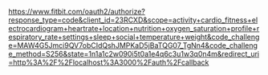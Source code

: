 https://www.fitbit.com/oauth2/authorize?response_type=code&client_id=23RCXD&scope=activity+cardio_fitness+electrocardiogram+heartrate+location+nutrition+oxygen_saturation+profile+respiratory_rate+settings+sleep+social+temperature+weight&code_challenge=MAW4G5Jmci9QV7obCIdQshJMPKaD5jBaTQG07_TgNn4&code_challenge_method=S256&state=1n1a1c2w090i5t0a1e4q6c3u1w3q0n4m&redirect_uri=http%3A%2F%2Flocalhost%3A3000%2Fauth%2Fcallback